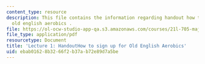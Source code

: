 ```yaml
---
content_type: resource
description: This file contains the information regarding handout how to sign up for
  old english aerobics .
file: https://ol-ocw-studio-app-qa.s3.amazonaws.com/courses/21l-705-major-authors-old-english-and-beowulf-spring-2014/ebab01628b3266f2b37ab72e89d7a5be_MIT21L_705S14_How_Old_Eng.pdf
file_type: application/pdf
resourcetype: Document
title: 'Lecture 1: HandoutHow to sign up for Old English Aerobics'
uid: ebab0162-8b32-66f2-b37a-b72e89d7a5be
---
```

